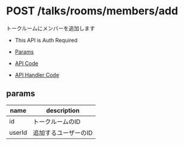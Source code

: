 # POST /talks/rooms/members/add

トークルームにメンバーを追加します

- This API is Auth Required

- [Params](#params)
- [API Code](/src/endpoints/talks/rooms/members/add.js)
- [API Handler Code](/src/handlers/web/talks/rooms/members/add.js)

## params


name|description
---|---
id|トークルームのID
userId|追加するユーザーのID

